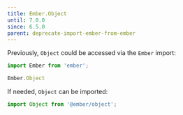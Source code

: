 ```yaml
---
title: Ember.Object
until: 7.0.0
since: 6.5.0
parent: deprecate-import-ember-from-ember
---
```



Previously, `Object` could be accessed via the `Ember` import:
```js
import Ember from 'ember';

Ember.Object
```

If needed, `Object` can be imported:
```js
import Object from '@ember/object';
```
